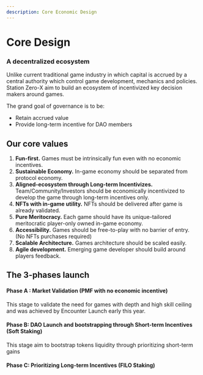 ```yaml
---
description: Core Economic Design
---
```


# Core Design

### A decentralized ecosystem

Unlike current traditional game industry in which capital is accrued by a central authority which control game development, mechanics and policies. Station Zero-X aim to build an ecosystem of incentivized key decision makers around games.&#x20;

The grand goal of governance is to be:

* Retain accrued value&#x20;
* Provide long-term incentive for DAO members

## Our core values

1. **Fun-first.** Games must be intrinsically fun even with no economic incentives.
2. **Sustainable Economy.** In-game economy should be separated from protocol economy.
3. **Aligned-ecosystem through Long-term Incentivizes.** Team/Community/Investors should be economically incentivized to develop the game through long-term incentives only.
4. **NFTs with in-game utility.** NFTs should be delivered after game is already validated.
5. **Pure Meritocracy.**  Each game should have its unique-tailored meritocratic player-only owned in-game economy.
6. **Accessibility.** Games should be free-to-play with no barrier of entry. (No NFTs purchases required)
7. **Scalable Architecture.** Games architecture should be scaled easily.
8. **Agile development.** Emerging game developer should build around players feedback.



## The 3-phases launch

#### Phase A : Market Validation (PMF with no economic incentive)

This stage to validate the need for games with depth and high skill ceiling and was achieved by Encounter Launch early this year.

#### Phase B: DAO Launch and bootstrapping through Short-term Incentives (Soft Staking)

This stage aim to bootstrap tokens liquidity through prioritizing short-term gains &#x20;

#### Phase C:  Prioritizing Long-term Incentives (FILO Staking)

